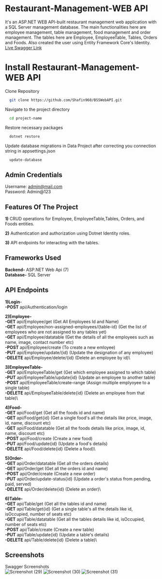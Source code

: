 # Restaurant-Management-WEB API

It's an ASP.NET WEB API-built restaurant management web application with a SQL Server management database. The main functionalities here are employee management, table management, food management and order management. The tables here are Employee, EmployeeTable, Tables, Orders and Foods. Also created the user using Entity Framework Core's Identity.\
[Live Swagger Link](https://testapi.fashionlady.com.bd/swagger/index.html)



# Install Restaurant-Management-WEB API

Clone Repository 
```bash
  git clone https://github.com/Shafin960/BSSWebAPI.git
```
Navigate to the project directory
```bash
  cd project-name
```
Restore necessary packages
```bash
  dotnet restore
```
Update database migrations in Data Project after correcting you connection string in appsettings.json
```bash
  update-database
```

## Admin Credentials
Username: admin@mail.com \
Password: Admin@123

    
## Features Of The Project
**1)** CRUD operations for Employee, EmployeeTable,Tables, Orders, and Foods entities.

**2)** Authentication and authorization using Dotnet Identity roles.

**3)** API endpoints for interacting with the tables.

## Frameworks Used

**Backend-** ASP.NET Web Api (7)\
**Database-** SQL Server

## API Endpoints
**1)Login**- \
**-POST** api/Authentication/login

**2)Employee-**\
**-GET**   api/Employee/get  (Get All Employees Id and Name)\
**-GET**    api/Employee/non-assigned-employees/{table-id}  (Get the list of employees who are not assigned to any tables yet)\
**-GET**    api/Employee/datatable  (Get the details of all the employees such as name, image, contact number etc) \
**-POST**    api/Employee/create  (To create a new emloyee)\
**-PUT**    api/Employee/update/{id}  (Update the designation of any employee)\
**-DELETE**  api/Employee/delete/{id}  (Delete an employee by id)\

**3)EmployeeTable-**\
**-GET** api/EmployeeTable/get (Get which employee assigned to which table) \
**-PUT** api/EmployeeTable/update{id} (Update an employee to another table)\
**-POST** api/EmployeeTable/create-range (Assign multiple emplyoyee to a single table)\
**-DELETE** api/EmployeeTable/delete{id} (Delete an employee from that table)\

**4)Food-**\
**-GET** api/Food/get (Get all the foods id and name) \
**-GET** api/Food/get{id} (Get a single food's all the details like price, image, id, name, discount etc)\
**-GET** api/Food/datatable (Get all the foods details like price, image, id, name, discount etc)\
**-POST** api/Food/create (Create a new food)\
**-PUT** api/Food/update{id} (Update a food's details)\
**-DELETE** api/Food/delete{id} (Delete a food)\

**5)Order-**\
**-GET** api/Order/datatable (Get all the orders details) \
**-GET** api/Order/get (Get all the orders id and name)\
**-POST** api/Order/create (Create a new order)\
**-PUT** api/Order/update-status{id} (Update a order's status from pending, paid, served)\
**-DELETE** api/Order/delete{id} (Delete an order)\

**6)Table-**\
**-GET** api/Table/get (Get all the tables id and name) \
**-GET** api/Table/get{id} (Get a single table's all the details like id, isOccupied, number of seats etc)\
**-GET** api/Table/datatable (Get all the tables details like id, isOccupied, number of seats etc)\
**-POST** api/Table/create (Create a new table)\
**-PUT** api/Table/update{id} (Update a table's details)\
**-DELETE** api/Table/delete{id} (Delete a table)\



## Screenshots
Swagger Screenshots\
![Screenshot (29)](https://github.com/Shafin960/BSSWebAPI/assets/72936822/2add8e75-8a83-4a97-943b-85da0325587f)
![Screenshot (30)](https://github.com/Shafin960/BSSWebAPI/assets/72936822/3e2b41de-1ad6-46b8-a00e-e97ec9e82225)
![Screenshot (31)](https://github.com/Shafin960/BSSWebAPI/assets/72936822/acda8af5-12ee-450d-9e52-37b6e4e76868)





